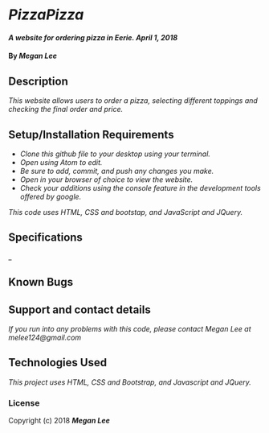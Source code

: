 # _PizzaPizza_

#### _A website for ordering pizza in Eerie.  April 1, 2018_

#### By _**Megan Lee**_

## Description

_This website allows users to order a pizza, selecting different toppings and checking the final order and price._

## Setup/Installation Requirements

* _Clone this github file to your desktop using your terminal._
* _Open using Atom to edit._
* _Be sure to add, commit, and push any changes you make._
* _Open in your browser of choice to view the website._
* _Check your additions using the console feature in the development tools offered by google._


_This code uses HTML, CSS and bootstap, and JavaScript and JQuery._

## Specifications

_


## Known Bugs


## Support and contact details

_If you run into any problems with this code, please contact Megan Lee at melee124@gmail.com_

## Technologies Used

_This project uses HTML, CSS and Bootstrap, and Javascript and JQuery._

### License

Copyright (c) 2018 **_Megan Lee_**
